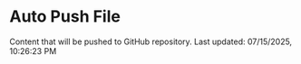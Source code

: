 # Auto Push File

Content that will be pushed to GitHub repository.
Last updated: 07/15/2025, 10:26:23 PM